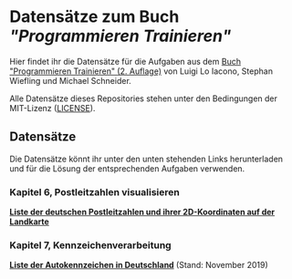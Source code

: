 # Datensätze zum Buch _"Programmieren Trainieren"_

Hier findet ihr die Datensätze für die Aufgaben aus dem [Buch "Programmieren Trainieren" (2. Auflage)] von Luigi Lo Iacono, Stephan Wiefling und Michael Schneider.

Alle Datensätze dieses Repositories stehen unter den Bedingungen der MIT-Lizenz ([LICENSE](LICENSE)).

## Datensätze

Die Datensätze könnt ihr unter den unten stehenden Links herunterladen und für die Lösung der entsprechenden Aufgaben verwenden.


### Kapitel 6, Postleitzahlen visualisieren

**[Liste der deutschen Postleitzahlen und ihrer 2D-Koordinaten auf der Landkarte]**


### Kapitel 7, Kennzeichenverarbeitung

**[Liste der Autokennzeichen in Deutschland]** (Stand: November 2019)



[Buch "Programmieren Trainieren" (2. Auflage)]: https://www.hanser-fachbuch.de/buch/Programmieren+trainieren/9783446459113

[Liste der deutschen Postleitzahlen und ihrer 2D-Koordinaten auf der Landkarte]: https://raw.githubusercontent.com/protrain/daten/master/postleitzahlen/zip_de_prep.csv

[Liste der Autokennzeichen in Deutschland]: https://raw.githubusercontent.com/protrain/daten/master/autokennzeichen/liste.csv

